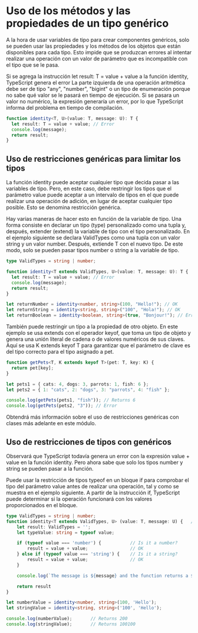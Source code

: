 # Uso de los métodos y las propiedades de un tipo genérico

A la hora de usar variables de tipo para crear componentes genéricos, solo se pueden usar las propiedades y los métodos de los objetos que están disponibles para cada tipo. Esto impide que se produzcan errores al intentar realizar una operación con un valor de parámetro que es incompatible con el tipo que se le pasa.

Si se agrega la instrucción let result: T = value + value a la función identity, TypeScript genera el error La parte izquierda de una operación aritmética debe ser de tipo "any", "number", "bigint" o un tipo de enumeración porque no sabe qué valor se le pasará en tiempo de ejecución. Si se pasara un valor no numérico, la expresión generaría un error, por lo que TypeScript informa del problema en tiempo de compilación.

```ts
function identity<T, U>(value: T, message: U): T {
  let result: T = value + value; // Error
  console.log(message);
  return result;
}
```

## Uso de restricciones genéricas para limitar los tipos

La función identity puede aceptar cualquier tipo que decida pasar a las variables de tipo. Pero, en este caso, debe restringir los tipos que el parámetro value puede aceptar a un intervalo de tipos en el que puede realizar una operación de adición, en lugar de aceptar cualquier tipo posible. Esto se denomina restricción genérica.

Hay varias maneras de hacer esto en función de la variable de tipo. Una forma consiste en declarar un tipo (type) personalizado como una tupla y, después, extender (extend) la variable de tipo con el tipo personalizado. En el ejemplo siguiente se declara ValidTypes como una tupla con un valor string y un valor number. Después, extiende T con el nuevo tipo. De este modo, solo se pueden pasar tipos number o string a la variable de tipo.

```ts
type ValidTypes = string | number;

function identity<T extends ValidTypes, U>(value: T, message: U): T {
  let result: T = value + value; // Error
  console.log(message);
  return result;
}

let returnNumber = identity<number, string>(100, "Hello!"); // OK
let returnString = identity<string, string>("100", "Hola!"); // OK
let returnBoolean = identity<boolean, string>(true, "Bonjour!"); // Error: Type 'boolean' does not satisfy the constraint 'ValidTypes'.
```

También puede restringir un tipo a la propiedad de otro objeto. En este ejemplo se usa extends con el operador keyof, que toma un tipo de objeto y genera una unión literal de cadena o de valores numéricos de sus claves. Aquí se usa K extends keyof T para garantizar que el parámetro de clave es del tipo correcto para el tipo asignado a pet.

```ts
function getPets<T, K extends keyof T>(pet: T, key: K) {
  return pet[key];
}

let pets1 = { cats: 4, dogs: 3, parrots: 1, fish: 6 };
let pets2 = { 1: "cats", 2: "dogs", 3: "parrots", 4: "fish" };

console.log(getPets(pets1, "fish")); // Returns 6
console.log(getPets(pets2, "3")); // Error
```

Obtendrá más información sobre el uso de restricciones genéricas con clases más adelante en este módulo.

## Uso de restricciones de tipos con genéricos

Observará que TypeScript todavía genera un error con la expresión value + value en la función identity. Pero ahora sabe que solo los tipos number y string se pueden pasar a la función.

Puede usar la restricción de tipos typeof en un bloque if para comprobar el tipo del parámetro value antes de realizar una operación, tal y como se muestra en el ejemplo siguiente. A partir de la instrucción if, TypeScript puede determinar si la operación funcionará con los valores proporcionados en el bloque.

```ts
type ValidTypes = string | number;
function identity<T extends ValidTypes, U> (value: T, message: U) {   // Return type is inferred
    let result: ValidTypes = '';
    let typeValue: string = typeof value;

    if (typeof value === 'number') {           // Is it a number?
        result = value + value;                // OK
    } else if (typeof value === 'string') {    // Is it a string?
        result = value + value;                // OK
    }

    console.log(`The message is ${message} and the function returns a ${typeValue} value of ${result}`);

    return result
}

let numberValue = identity<number, string>(100, 'Hello');
let stringValue = identity<string, string>('100', 'Hello');

console.log(numberValue);       // Returns 200
console.log(stringValue);       // Returns 100100
```

